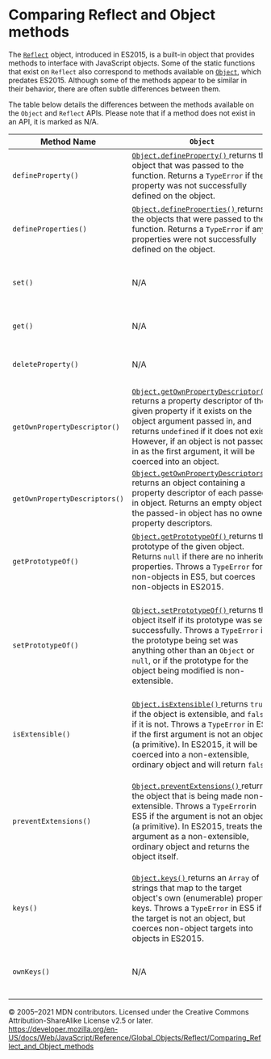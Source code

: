 # Comparing Reflect and Object methods

The [`Reflect`](../reflect) object, introduced in ES2015, is a built-in object that provides methods to interface with JavaScript objects. Some of the static functions that exist on `Reflect` also correspond to methods available on [`Object`](../object), which predates ES2015. Although some of the methods appear to be similar in their behavior, there are often subtle differences between them.

The table below details the differences between the methods available on the `Object` and `Reflect` APIs. Please note that if a method does not exist in an API, it is marked as N/A.

<table>
<colgroup>
<col style="width: 33%" />
<col style="width: 33%" />
<col style="width: 33%" />
</colgroup>
<thead>
<tr class="header">
<th>Method Name</th>
<th>
<code>Object</code>
</th>
<th>
<code>Reflect</code>
</th>
</tr>
</thead>
<tbody>
<tr class="odd">
<td>
<code>defineProperty()</code>
</td>
<td>
<a href="../object/defineproperty">
<code>Object.defineProperty()</code>
</a> returns the object that was passed to the function. Returns a <code>TypeError</code> if the property was not successfully defined on the object.</td>
<td>
<a href="defineproperty">
<code>Reflect.defineProperty()</code>
</a> returns <code>true</code> if the property was defined on the object and <code>false</code> if it was not.</td>
</tr>
<tr class="even">
<td>
<code>defineProperties()</code>
</td>
<td>
<a href="../object/defineproperties">
<code>Object.defineProperties()</code>
</a> returns the objects that were passed to the function. Returns a <code>TypeError</code> if any properties were not successfully defined on the object.</td>
<td>N/A</td>
</tr>
<tr class="odd">
<td>
<code>set()</code>
</td>
<td>N/A</td>
<td>
<a href="set">
<code>Reflect.set()</code>
</a> returns <code>true</code> if the property was set successfully on the object and <code>false</code> if it was not. Throws a <code>TypeError</code> if the target was not an <code>Object</code>.</td>
</tr>
<tr class="even">
<td>
<code>get()</code>
</td>
<td>N/A</td>
<td>
<a href="get">
<code>Reflect.get()</code>
</a> returns the value of the property. Throws a <code>TypeError</code> if the target was not an <code>Object</code>.</td>
</tr>
<tr class="odd">
<td>
<code>deleteProperty()</code>
</td>
<td>N/A</td>
<td>
<a href="deleteproperty">
<code>Reflect.deleteProperty()</code>
</a> returns <code>true</code> if the property was deleted from the object and <code>false</code> if it was not.</td>
</tr>
<tr class="even">
<td>
<code>getOwnPropertyDescriptor()</code>
</td>
<td>
<a href="../object/getownpropertydescriptor">
<code>Object.getOwnPropertyDescriptor()</code>
</a> returns a property descriptor of the given property if it exists on the object argument passed in, and returns <code>undefined</code> if it does not exist. However, if an object is not passed in as the first argument, it will be coerced into an object.</td>
<td>
<a href="getownpropertydescriptor">
<code>Reflect.getOwnPropertyDescriptor()</code>
</a> returns a property descriptor of the given property if it exists on the object. Returns <code>undefined</code> if it does not exist, and a <code>TypeError</code> if anything other than an object (a primitive) is passed in as the first argument.</td>
</tr>
<tr class="odd">
<td>
<code>getOwnPropertyDescriptors()</code>
</td>
<td>
<a href="../object/getownpropertydescriptors">
<code>Object.getOwnPropertyDescriptors()</code>
</a> returns an object containing a property descriptor of each passed-in object. Returns an empty object if the passed-in object has no owned property descriptors.</td>
<td>N/A</td>
</tr>
<tr class="even">
<td>
<code>getPrototypeOf()</code>
</td>
<td>
<a href="../object/getprototypeof">
<code>Object.getPrototypeOf()</code>
</a> returns the prototype of the given object. Returns <code>null</code> if there are no inherited properties. Throws a <code>TypeError</code> for non-objects in ES5, but coerces non-objects in ES2015.</td>
<td>
<a href="getprototypeof">
<code>Reflect.getPrototypeOf()</code>
</a> returns the prototype of the given object. Returns <code>null</code> if there are no inherited properties, and throws a <code>TypeError</code> for non-objects.</td>
</tr>
<tr class="odd">
<td>
<code>setPrototypeOf()</code>
</td>
<td>
<a href="../object/setprototypeof">
<code>Object.setPrototypeOf()</code>
</a> returns the object itself if its prototype was set successfully. Throws a <code>TypeError</code> if the prototype being set was anything other than an <code>Object</code> or <code>null</code>, or if the prototype for the object being modified is non-extensible.</td>
<td>
<a href="setprototypeof">
<code>Reflect.setPrototypeOf()</code>
</a> returns <code>true</code> if the prototype was successfully set on the object and <code>false</code> if it wasn't (including if the prototype is non-extensible). Throws a <code>TypeError</code> if the target passed in was not an <code>Object</code>, or if the prototype being set was anything other than an <code>Object</code> or <code>null</code>.</td>
</tr>
<tr class="even">
<td>
<code>isExtensible()</code>
</td>
<td>
<a href="../object/isextensible">
<code>Object.isExtensible()</code>
</a> returns <code>true</code> if the object is extensible, and <code>false</code> if it is not. Throws a <code>TypeError</code> in ES5 if the first argument is not an object (a primitive). In ES2015, it will be coerced into a non-extensible, ordinary object and will return <code>false</code>.</td>
<td>
<p>
<a href="isextensible">
<code>Reflect.isExtensible()</code>
</a> returns <code>true</code> if the object is extensible, and <code>false</code> if it is not. Throws a <code>TypeError</code> if the first argument is not an object (a primitive).</p>
</td>
</tr>
<tr class="odd">
<td>
<code>preventExtensions()</code>
</td>
<td>
<p>
<a href="../object/preventextensions">
<code>Object.preventExtensions()</code>
</a> returns the object that is being made non-extensible. Throws a <code>TypeError</code>in ES5 if the argument is not an object (a primitive). In ES2015, treats the argument as a non-extensible, ordinary object and returns the object itself.</p>
</td>
<td>
<a href="preventextensions">
<code>Reflect.preventExtensions()</code>
</a> returns <code>true</code> if the object has been made non-extensible, and <code>false</code> if it has not. Throws a <code>TypeError</code> if the argument is not an object (a primitive).</td>
</tr>
<tr class="even">
<td>
<code>keys()</code>
</td>
<td>
<a href="../object/keys">
<code>Object.keys()</code>
</a> returns an <code>Array</code> of strings that map to the target object's own (enumerable) property keys. Throws a <code>TypeError</code> in ES5 if the target is not an object, but coerces non-object targets into objects in ES2015.</td>
<td>N/A</td>
</tr>
<tr class="odd">
<td>
<code>ownKeys()</code>
</td>
<td>N/A</td>
<td>
<a href="ownkeys">
<code>Reflect.ownKeys()</code>
</a> returns an <code>Array</code> of property names that map to the target object's own property keys. Throws a <code>TypeError</code> if the target is not an <code>Object</code>.</td>
</tr>
</tbody>
</table>

© 2005–2021 MDN contributors.
Licensed under the Creative Commons Attribution-ShareAlike License v2.5 or later.
<a href="https://developer.mozilla.org/en-US/docs/Web/JavaScript/Reference/Global_Objects/Reflect/Comparing_Reflect_and_Object_methods" class="_attribution-link">https://developer.mozilla.org/en-US/docs/Web/JavaScript/Reference/Global_Objects/Reflect/Comparing_Reflect_and_Object_methods</a>
